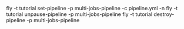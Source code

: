 fly -t tutorial set-pipeline -p multi-jobs-pipeline -c pipeline.yml -n
fly -t tutorial unpause-pipeline -p multi-jobs-pipeline
fly -t tutorial destroy-pipeline -p multi-jobs-pipeline
